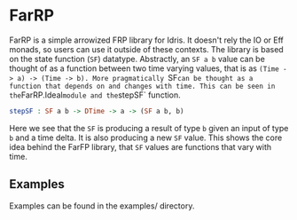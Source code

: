 
# FarRP

FarRP is a simple arrowized FRP library for Idris. It doesn't rely the IO or Eff
monads, so users can use it outside of these contexts. The library is based on
the state function (`SF`) datatype. Abstractly, an `SF a b` value can be thought
of as a function between two time varying values, that is as `(Time -> a) ->
(Time -> b). More pragmatically `SF` can be thought as a function that depends
on and changes with time. This can be seen in the `FarRP.Ideal` module and the
`stepSF` function.
``` idris
stepSF : SF a b -> DTime -> a -> (SF a b, b)
```
Here we see that the `SF` is producing a result of type `b` given an input of
type `b` and a time delta. It is also producing a new `SF` value. This shows the
core idea behind the FarFP library, that `SF` values are functions that vary
with time.

## Examples

Examples can be found in the examples/ directory.